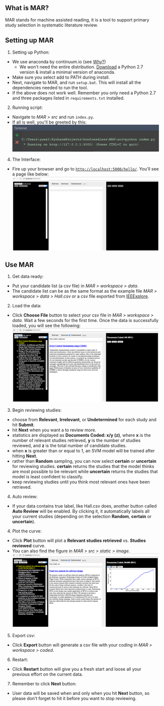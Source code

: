 What is MAR?
-----
MAR stands for machine assisted reading, it is a tool to support primary study selection in systematic literature review.

Setting up MAR
-----

1. Setting up Python:
  + We use anaconda by continuum.io (see [Why?](https://www.continuum.io/why-anaconda))
    - We won't need the entire distribution. [Download](http://conda.pydata.org/miniconda.html) a Python 2.7 version & install a minimal version of anaconda.
  + Make sure you select add to PATH during install.
  + Next, navigate to MAR, and run `setup.bat`. This will install all the dependencies needed to run the tool.
  + If the above does not work well. Remember you only need a Python 2.7 and three packages listed in `requirements.txt` installed.

2. Running script:
  + Navigate to *MAR > src* and run `index.py`.
  + If all is well, you'll be greeted by this:
  ![](https://github.com/ai-se/MAR/blob/master/tutorial/screenshots/run.png?raw=yes)

4. The Interface:
  + Fire up your browser and go to [`http://localhost:5000/hello/`](http://localhost:5000/hello/). You'll see a page like below:
  ![](https://github.com/ai-se/MAR/blob/master/tutorial/screenshots/start.png?raw=yes)
    
Use MAR
-----

1. Get data ready:
  + Put your candidate list (a csv file) in *MAR > workspace > data*.
  + The candidate list can be as the same format as the example file *MAR > workspace > data > Hall.csv* or a csv file exported from [IEEExplore](http://ieeexplore.ieee.org/).
  
2. Load the data:
  + Click **Choose File** button to select your csv file in *MAR > workspace > data*. Wait a few seconds for the first time. Once the data is successfully loaded, you will see the following:
  ![](https://github.com/ai-se/MAR/blob/master/tutorial/screenshots/load.png?raw=yes)
  
3. Begin reviewing studies:
  - choose from **Relevant**, **Irrelevant**, or **Undetermined** for each study and hit **Submit**.
  - hit **Next** when you want a to review more.
  - statistics are displayed as **Documents Coded: x/y (z)**, where **x** is the number of relevant studies retrieved, **y** is the number of studies reviewed, and **z** is the total number of candidate studies.
  - when **x** is greater than or equal to 1, an SVM model will be trained after hitting **Next**.
  - rather than **Random** sampling, you can now select **certain** or **uncertain** for reviewing studies. **certain** returns the studies that the model thinks are most possible to be relevant while **uncertain** returns the studies that model is least confident to classify.
  - keep reviewing studies until you think most relevant ones have been retrieved.
  
4. Auto review:
  + If your data contains true label, like Hall.csv does, another button called **Auto Review** will be enabled. By clicking it, it automatically labels all your current studies (depending on the selection **Random**, **certain** or **uncertain**).

4. Plot the curve:
  + Click **Plot** button will plot a **Relevant studies retrieved** vs. **Studies reviewed** curve.
  + You can also find the figure in *MAR > src > static > image*.
  ![](https://github.com/ai-se/MAR/blob/master/tutorial/screenshots/plot.png?raw=yes)
  
5. Export csv:
  + Click **Export** button will generate a csv file with your coding in *MAR > workspace > coded*.

6. Restart:
  + Click **Restart** button will give you a fresh start and loose all your previous effort on the current data.
  
7. Remember to click **Next** button:
  + User data will be saved when and only when you hit **Next** button, so please don't forget to hit it before you want to stop reviewing.
